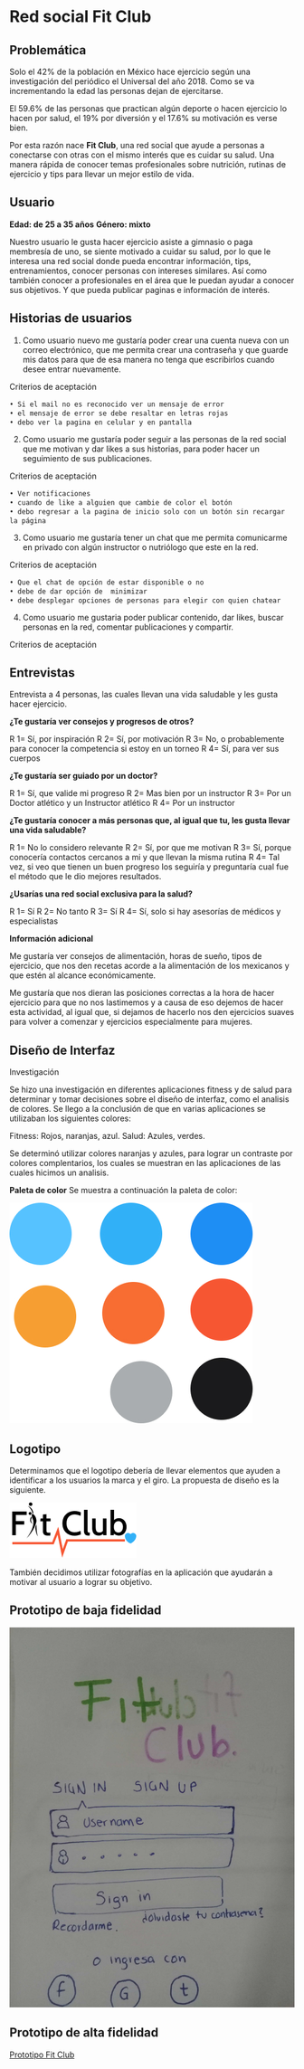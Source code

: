 # Red social Fit Club

## Problemática

Solo el 42% de la población en México hace ejercicio según una investigación del periódico el Universal del año 2018. Como se va incrementando la edad las personas dejan de ejercitarse. 

El 59.6% de las personas que practican algún deporte o hacen ejercicio lo hacen por salud, el 19% por diversión y el 17.6% su motivación es verse bien. 

Por esta razón nace **Fit Club**, una red social que ayude a personas a conectarse con otras con el mismo interés que es cuidar su salud. Una manera rápida de conocer temas profesionales sobre nutrición, rutinas de ejercicio y tips para llevar un mejor estilo de vida. 

## Usuario

**Edad: de 25 a 35 años**
**Género: mixto**

Nuestro usuario le gusta hacer ejercicio asiste a gimnasio o paga membresía de uno, se siente motivado a cuidar su salud, por lo que le interesa una red social donde pueda encontrar información, tips, entrenamientos, conocer personas con intereses similares. Así como también conocer a profesionales en el área que le puedan ayudar a conocer sus objetivos. Y que pueda publicar paginas e información de interés.

## Historias de usuarios

1. Como usuario nuevo me gustaría poder crear una cuenta nueva con un correo electrónico, que me permita crear una contraseña y que guarde mis datos para que de esa manera no tenga que escribirlos cuando desee entrar nuevamente.

Criterios de aceptación

    • Si el mail no es reconocido ver un mensaje de error
    • el mensaje de error se debe resaltar en letras rojas 
    • debo ver la pagina en celular y en pantalla

2. Como usuario me gustaría poder seguir a las personas de la red social que me motivan y dar likes a sus historias, para poder hacer un seguimiento de sus publicaciones.

Criterios de aceptación

    • Ver notificaciones 
    • cuando de like a alguien que cambie de color el botón
    • debo regresar a la pagina de inicio solo con un botón sin recargar la página

3. Como usuario me gustaría tener un chat que me permita comunicarme en privado con algún instructor o nutriólogo que este en la red.

Criterios de aceptación

    • Que el chat de opción de estar disponible o no 
    • debe de dar opción de  minimizar 
    • debe desplegar opciones de personas para elegir con quien chatear

4. Como usuario me gustaria poder publicar contenido, dar likes, buscar personas en la red, comentar publicaciones y compartir.

Criterios de aceptación

## Entrevistas


Entrevista a 4 personas, las cuales llevan una vida saludable y les gusta hacer ejercicio.


**¿Te gustaría ver consejos y progresos de otros?**

R 1= Sí, por inspiración
R 2= Sí, por motivación
R 3= No, o probablemente para conocer la competencia si estoy en un torneo 
R 4= Sí, para ver sus cuerpos

**¿Te gustaría ser guiado por un doctor?**

R 1=  Sí, que valide mi progreso
R 2=  Mas bien por un instructor
R 3=  Por un Doctor atlético y un Instructor atlético 
R 4=  Por un instructor


**¿Te gustaría conocer a más personas que, al igual que tu, les gusta llevar una vida saludable?**

R 1= No lo considero relevante 
R 2= Sí, por que me motivan
R 3= Sí, porque conocería contactos cercanos a mi y que llevan la misma rutina 
R 4= Tal vez, si veo que tienen un buen progreso los seguiría y preguntaría cual fue el método que le dio mejores resultados.

**¿Usarías una red social exclusiva para la salud?**

R 1= Sí
R 2= No tanto
R 3= Sí
R 4= Sí, solo si hay asesorías de médicos y especialistas

**Información adicional**

Me gustaría ver consejos de alimentación, horas de sueño, tipos de ejercicio, que nos den recetas acorde a la alimentación de los mexicanos y que estén al alcance económicamente.

Me gustaría que nos dieran las posiciones correctas a la hora de hacer ejercicio para que no nos lastimemos y a causa de eso dejemos de hacer esta actividad, al igual que, si dejamos de hacerlo nos den  ejercicios suaves para volver a comenzar y ejercicios especialmente para mujeres.

## Diseño de Interfaz

Investigación

Se hizo una investigación en diferentes aplicaciones fitness y de salud para determinar y tomar decisiones sobre el diseño de interfaz, como el analisis de colores. Se llego a la conclusión de que en varias aplicaciones se utilizaban los siguientes colores:

Fitness: Rojos, naranjas, azul.
Salud: Azules, verdes.

Se determinó utilizar colores naranjas y azules, para lograr un contraste por colores complentarios, los cuales se muestran en las aplicaciones de las cuales hicimos un analisis.

**Paleta de color**
Se muestra a continuación la paleta de color:

![](src/imagenes/paleta.jpg)

## Logotipo

Determinamos que el logotipo debería de llevar elementos que ayuden a identificar a los usuarios la marca y el giro. La propuesta de diseño es la siguiente.

![](src/imagenes/logo.jpg)

También decidimos utilizar fotografías en la aplicación que ayudarán a motivar al usuario a lograr su objetivo.

## Prototipo de baja fidelidad

![](src/imagenes/boceto1.jpg)

## Prototipo de alta fidelidad

[Prototipo Fit Club](https://www.figma.com/proto/UiGQIxWldPdR11fRR9EFxe/FitClub?node-id=1%3A5&scaling=scale-down)